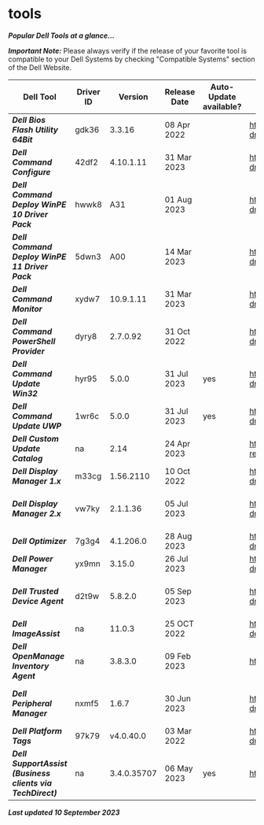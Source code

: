 # tools 

***Popular Dell Tools at a glance...*** 

 

***Important Note:*** Please always verify if the release of your favorite tool is compatible to your Dell Systems by checking "Compatible Systems" section of the Dell Website.  

 
|Dell Tool | Driver ID | Version | Release Date | Auto-Update available? | Link | Comments |
|----|----|----|----|----|----|----|
| ***Dell Bios Flash Utility 64Bit*** | gdk36 | 3.3.16 | 08 Apr 2022 | | https://www.dell.com/support/home/en-us/drivers/driversdetails?driverid=gdk36 |na | 
|***Dell Command Configure*** | 42df2 | 4.10.1.11 | 31 Mar 2023| | https://www.dell.com/support/home/en-us/drivers/driversdetails?driverid=42df2|na | 
|***Dell Command Deploy WinPE 10 Driver Pack*** | hwwk8 | A31 | 01 Aug 2023 | | https://www.dell.com/support/home/en-us/drivers/driversdetails?driverid=hwwk8 | Driver Pack summary > https://www.dell.com/support/kbdoc/en-us/000108642/winpe-10-driver-pack | 
|***Dell Command Deploy WinPE 11 Driver Pack*** | 5dwn3 | A00 | 14 Mar 2023 | | https://www.dell.com/support/home/en-us/drivers/driversdetails?driverid=5dwn3 | Driver Pack summary > https://www.dell.com/support/kbdoc/en-us/000211541/winpe-11-driver-pack | 
|***Dell Command Monitor*** | xydw7 | 10.9.1.11 | 31 Mar 2023 | | https://www.dell.com/support/home/en-us/drivers/driversdetails?driverid=xydw7 |na | 
|***Dell Command PowerShell Provider*** | dyry8 | 2.7.0.92 | 31 Oct 2022| | https://www.dell.com/support/home/en-us/drivers/driversdetails?driverid=dyry8 |na | 
|***Dell Command Update Win32*** | hyr95 | 5.0.0 | 31 Jul 2023 | yes | https://www.dell.com/support/home/en-us/drivers/driversdetails?driverid=hyr95 |This is the last Win32 version of DCU 
|***Dell Command Update UWP*** | 1wr6c | 5.0.0 | 31 Jul 2023 | yes | https://www.dell.com/support/home/en-us/drivers/driversdetails?driverid=1wr6c |This is the UWP version 
|***Dell Custom Update Catalog*** | na | 2.14 | 24 Apr 2023 | | https://www.dell.com/support/manuals/en-us/command-cloud-repository-manager/sa_updatecatalog_dccrm_internal_r-notes | na | 
|***Dell Display Manager 1.x*** | m33cg | 1.56.2110| 10 Oct 2022 | | https://www.dell.com/support/home/en-us/drivers/driversdetails?driverid=m33cg | Alternative download via https://www.delldisplaymanager.com/ | 
|***Dell Display Manager 2.x*** | vw7ky | 2.1.1.36| 05 Jul 2023 | | https://www.dell.com/support/home/en-us/drivers/driversdetails?driverid=vw7ky | Alternative link https://www.dell.com/support/home/en-us/product-support/product/dell-display-peripheral-manager/drivers |  
|***Dell Optimizer*** | 7g3g4 | 4.1.206.0 | 28 Aug 2023 |  | https://www.dell.com/support/home/en-us/drivers/driversdetails?driverid=7g3g4 | www.dell.com/optimizer | 
|***Dell Power Manager*** | yx9mn| 3.15.0 | 26 Jul 2023 | | https://www.dell.com/support/home/en-us/drivers/driversdetails?driverid=yx9mn| The Dell Power Manager is now integrated into Dell Optimizer | 
|***Dell Trusted Device Agent*** | d2t9w | 5.8.2.0 | 05 Sep 2023| | https://www.dell.com/support/home/en-us/drivers/driversdetails?driverid=d2t9w | Alternative https://www.dell.com/support/home/en-us/product-support/product/trusted-device/drivers | 
|***Dell ImageAssist*** | na | 11.0.3| 25 OCT 2022 | | https://www.delltechnologies.com/en-us/services/support-deployment-technologies/image-assist.htm | na | 
|***Dell OpenManage Inventory Agent*** | na | 3.8.3.0 | 09 Feb 2023 | | https://downloads.dell.com/FOLDER09552812M/1/DSIAPC_3.8.3.0.msi | na | 
|***Dell Peripheral Manager*** | nxmf5 | 1.6.7 | 30 Jun 2023 | | https://www.dell.com/support/home/en-us/drivers/driversdetails?driverid=nxmf5 | Alternative link https://www.dell.com/support/home/en-us/product-support/product/dell-peripheral-manager/drivers | 
|***Dell Platform Tags*** | 97k79 | v4.0.40.0 | 03 Mar 2022 | | https://www.dell.com/support/home/en-us/drivers/driversdetails?driverid=97k79 | na | 
|***Dell SupportAssist (Business clients via TechDirect)*** | na | 3.4.0.35707| 06 May 2023 | yes | https://tdm.dell.com/portal/ | na | 
 

 

***Last updated 10 September 2023*** 
